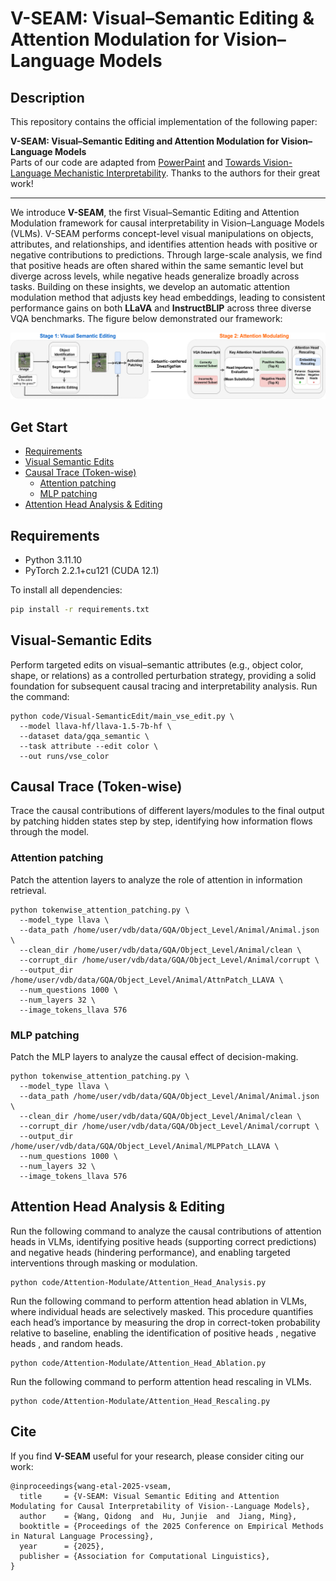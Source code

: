 # V-SEAM: Visual–Semantic Editing & Attention Modulation for Vision–Language Models
## Description
This repository contains the official implementation of the following paper:

**V-SEAM: Visual–Semantic Editing and Attention Modulation for Vision–Language Models**  
Parts of our code are adapted from [PowerPaint](https://github.com/open-mmlab/PowerPaint) and [Towards Vision-Language Mechanistic Interpretability](https://github.com/vedantpalit/Towards-Vision-Language-Mechanistic-Interpretability). Thanks to the authors for their great work! 

---
We introduce **V-SEAM**, the first Visual–Semantic Editing and Attention Modulation framework for causal interpretability in Vision–Language Models (VLMs). V-SEAM performs concept-level visual manipulations on objects, attributes, and relationships, and identifies attention heads with positive or negative contributions to predictions. Through large-scale analysis, we find that positive heads are often shared within the same semantic level but diverge across levels, while negative heads generalize broadly across tasks. Building on these insights, we develop an automatic attention modulation method that adjusts key head embeddings, leading to consistent performance gains on both **LLaVA** and **InstructBLIP** across three diverse VQA benchmarks. The figure below demonstrated our framework:

![V-SEAM Framework](https://github.com/petergit1/V-SEAM/blob/main/image/framework.png)

## Get Start
- [Requirements](#requirements)
- [Visual Semantic Edits](#visual-semantic-edits)
- [Causal Trace (Token-wise)](#causal-trace-token-wise)
  - [Attention patching](#attention-patching)
  - [MLP patching](#mlp-patching)
- [Attention Head Analysis & Editing](#attention-head-analysis--editing)
  

## Requirements

- Python 3.11.10  
- PyTorch 2.2.1+cu121 (CUDA 12.1)

To install all dependencies:

```bash
pip install -r requirements.txt
```

## Visual-Semantic Edits
Perform targeted edits on visual–semantic attributes (e.g., object color, shape, or relations) as a controlled perturbation strategy, providing a solid foundation for subsequent causal tracing and interpretability analysis. Run the command:
```
python code/Visual-SemanticEdit/main_vse_edit.py \
  --model llava-hf/llava-1.5-7b-hf \
  --dataset data/gqa_semantic \
  --task attribute --edit color \
  --out runs/vse_color
```

## Causal Trace (Token-wise)
Trace the causal contributions of different layers/modules to the final output by patching hidden states step by step, identifying how information flows through the model.

### Attention patching
Patch the attention layers to analyze the role of attention in information retrieval.
```
python tokenwise_attention_patching.py \
  --model_type llava \
  --data_path /home/user/vdb/data/GQA/Object_Level/Animal/Animal.json \
  --clean_dir /home/user/vdb/data/GQA/Object_Level/Animal/clean \
  --corrupt_dir /home/user/vdb/data/GQA/Object_Level/Animal/corrupt \
  --output_dir /home/user/vdb/data/GQA/Object_Level/Animal/AttnPatch_LLAVA \
  --num_questions 1000 \
  --num_layers 32 \
  --image_tokens_llava 576
```

### MLP patching
Patch the MLP layers to analyze the causal effect of decision-making.
```
python tokenwise_attention_patching.py \
  --model_type llava \
  --data_path /home/user/vdb/data/GQA/Object_Level/Animal/Animal.json \
  --clean_dir /home/user/vdb/data/GQA/Object_Level/Animal/clean \
  --corrupt_dir /home/user/vdb/data/GQA/Object_Level/Animal/corrupt \
  --output_dir /home/user/vdb/data/GQA/Object_Level/Animal/MLPPatch_LLAVA \
  --num_questions 1000 \
  --num_layers 32 \
  --image_tokens_llava 576
```

## Attention Head Analysis & Editing
Run the following command to analyze the causal contributions of attention heads in VLMs, identifying positive heads (supporting correct predictions) and negative heads (hindering performance), and enabling targeted interventions through masking or modulation.
```
python code/Attention-Modulate/Attention_Head_Analysis.py
```
Run the following command to perform attention head ablation in VLMs, where individual heads are selectively masked. This procedure quantifies each head’s importance by measuring the drop in correct-token probability relative to baseline, enabling the identification of positive heads , negative heads , and random heads.
```
python code/Attention-Modulate/Attention_Head_Ablation.py
```
Run the following command to perform attention head rescaling in VLMs.
```
python code/Attention-Modulate/Attention_Head_Rescaling.py
```

## Cite 
If you find **V-SEAM** useful for your research, please consider citing our work:

```text
@inproceedings{wang-etal-2025-vseam,
  title     = {V-SEAM: Visual Semantic Editing and Attention Modulating for Causal Interpretability of Vision--Language Models},
  author    = {Wang, Qidong  and  Hu, Junjie  and  Jiang, Ming},
  booktitle = {Proceedings of the 2025 Conference on Empirical Methods in Natural Language Processing},
  year      = {2025},
  publisher = {Association for Computational Linguistics},
}
